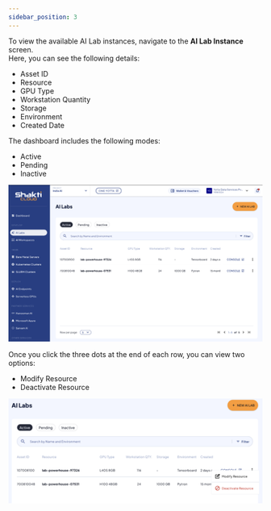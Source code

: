 ```yaml
---
sidebar_position: 3
---
```

To view the available AI Lab instances, navigate to the **AI Lab Instance** screen.  
Here, you can see the following details:

- Asset ID
- Resource
- GPU Type
- Workstation Quantity
- Storage
- Environment
- Created Date

The dashboard includes the following modes:
- Active
- Pending
- Inactive

![Viewing AI Lab](img/ViewingAILab1.png)

Once you click the three dots at the end of each row, you can view two options:
- Modify Resource
- Deactivate Resource 

![Various Options](img/Options.png)